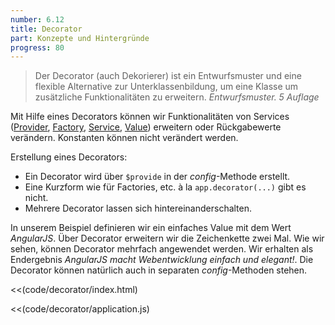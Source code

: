 ```yaml
---
number: 6.12
title: Decorator
part: Konzepte und Hintergründe
progress: 80
---
```


> Der Decorator (auch Dekorierer) ist ein Entwurfsmuster und eine flexible Alternative zur Unterklassenbildung, um eine Klasse um zusätzliche Funktionalitäten zu erweitern. *Entwurfsmuster. 5 Auflage*

Mit Hilfe eines Decorators können wir Funktionalitäten von Services ([Provider](#provider), [Factory](#factory), [Service](#service), [Value](#value)) erweitern oder Rückgabewerte verändern. Konstanten können nicht verändert werden.

Erstellung eines Decorators:

* Ein Decorator wird über `$provide` in der *config*-Methode erstellt.
* Eine Kurzform wie für Factories, etc. à la `app.decorator(...)` gibt es nicht.
* Mehrere Decorator lassen sich hintereinanderschalten.

In unserem Beispiel definieren wir ein einfaches Value mit dem Wert *AngularJS*. Über Decorator erweitern wir die Zeichenkette zwei Mal. Wie wir sehen, können Decorator mehrfach angewendet werden. Wir erhalten als Endergebnis *AngularJS macht Webentwicklung einfach und elegant!*. Die Decorator können natürlich auch in separaten *config*-Methoden stehen.


<<(code/decorator/index.html)

<<(code/decorator/application.js)
